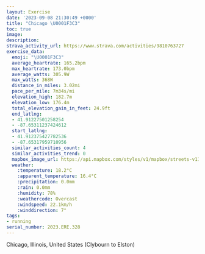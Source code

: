 ```yaml
---
layout: Exercise
date: '2023-09-08 21:30:49 +0000'
title: "Chicago \U0001F3C3"
toc: true
image:
description:
strava_activity_url: https://www.strava.com/activities/9810763727
exercise_data:
  emoji: "\U0001F3C3"
  average_heartrate: 165.2bpm
  max_heartrate: 173.0bpm
  average_watts: 305.9W
  max_watts: 368W
  distance_in_miles: 3.02mi
  pace_per_mile: 7m34s/mi
  elevation_high: 182.7m
  elevation_low: 176.4m
  total_elevation_gain_in_feet: 24.9ft
  end_latlng:
  - 41.91227501258254
  - -87.65311237424612
  start_latlng:
  - 41.912375427782536
  - -87.65317959710956
  similar_activities_count: 4
  similar_activities_trend: 0
  mapbox_image_url: https://api.mapbox.com/styles/v1/mapbox/streets-v11/static/path-5+787af2-1.0(ily~Fh%60_vOmIjM%7D%40zAM%5CYRORiAvBBfGFpAA%60HH%7CC%40jDCr%40%40%5EDf%40Af%40fBhLFZDBbEwCjNgJrCqBjAs%40%60EwCj%40%5DtBgAjBy%40nBkA%60Bw%40%5CSrEaCb%40QfASnD%5DxAQxAM%5EG%5EMVMb%40_%40lCyCBM%40_AIqJAoFIqDCsGBkBG%7BFB_E%3FgBGwDCSEGIBGB%5Bf%40cBvAm%40%5Ca%40Xc%40n%40%7B%40j%40oBxAyAzAa%40XYVaCxAoKhISTg%40%5CC%3FGIKWMCq%40FYAs%40Bk%40IQHS%3F),pin-s-s+e5b22e(-87.65461,41.91445),pin-s-f+89ae00(-87.65304000000009,41.910879999999985)/auto/800x800?access_token=pk.eyJ1Ijoiam9zaGJlY2ttYW4iLCJhIjoiY205eWR2aDd1MWZ6djJrbXc4a3M0bWZleiJ9.XiG9OWkNcZk2QzjJbxLB4A
  weather:
    :temperature: 18.2°C
    :apparent_temperature: 16.4°C
    :precipitation: 0.0mm
    :rain: 0.0mm
    :humidity: 78%
    :weathercode: Overcast
    :windspeed: 22.1km/h
    :winddirection: 7°
tags:
- running
serial_number: 2023.ERE.328
---
```

Chicago, Illinois, United States (Clybourn to Elston)

